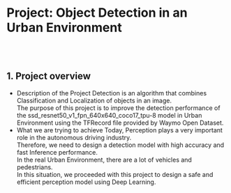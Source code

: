 # Project: Object Detection in an Urban Environment
<br/><br/>
## 1. Project overview
- Description of the Project
Detection is an algorithm that combines Classification and Localization of objects in an image.<br/>
The purpose of this project is to improve the detection performance of the ssd_resnet50_v1_fpn_640x640_coco17_tpu-8 model in Urban Environment using the TFRecord file provided by Waymo Open Dataset.<br/>
- What we are trying to achieve
Today, Perception plays a very important role in the autonomous driving industry.<br/>
Therefore, we need to design a detection model with high accuracy and fast Inference performance.<br/>
In the real Urban Environment, there are a lot of vehicles and pedestrians.<br/>
In this situation, we proceeded with this project to design a safe and efficient perception model using Deep Learning.<br/><br/>

